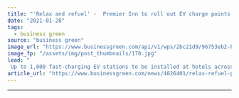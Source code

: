 ```yaml
---
title: "'Relax and refuel' -  Premier Inn to roll out EV charge points at hundreds of hotels"
date: "2021-01-28"
tags: 
  - business green
source: "business green"
image_url: "https://www.businessgreen.com/api/v1/wps/2bc21d9/96753eb2-b685-46e4-b27f-2c465eca9f01/8/Solar-1-185x114.jpg"
image_fp: "/assets/img/post_thumbnails/170.jpg"
lead: "
 Up to 1,000 fast-charging EV stations to be installed at hotels across the country in deal claimed to be largest signed to date for charge points in hospitality sector ..."
article_url: "https://www.businessgreen.com/news/4026401/relax-refuel-premier-inn-roll-ev-charge-hundreds-hotels"
---
```


---
